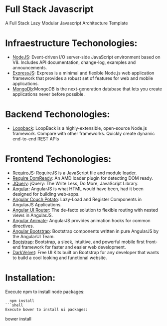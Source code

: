 # Full Stack Javascript

A Full Stack Lazy Modular Javascript Architecture Template

# Infraestructure Techonologies:

- [NodeJS](https://nodejs.org/): Event-driven I/O server-side JavaScript environment based on V8. Includes API documentation, change-log, examples and announcements.
- [ExpressJS](http://expressjs.com): Express is a minimal and flexible Node.js web application framework that provides a robust set of features for web and mobile applications.
- [MongoDb](https://www.mongodb.org/):MongoDB is the next-generation database that lets you create applications never before possible.

# Backend Techonologies:

- [Loopback](https://strongloop.com/): LoopBack is a highly-extensible, open-source Node.js framework. Compare with other frameworks. Quickly create dynamic end-to-end REST APIs

# Frontend Techonologies:

- [RequireJS](http://requirejs.org/): RequireJS is a JavaScript file and module loader.
- [Require DomReady](https://github.com/requirejs/domReady): An AMD loader plugin for detecting DOM ready.
- [JQuery](https://jquery.com): jQuery: The Write Less, Do More, JavaScript Library.
- [Angular](https://angularjs.org): AngularJS is what HTML would have been, had it been designed for building web-apps.
- [Angular Couch Potato](https://github.com/laurelnaiad/angular-couch-potato): Lazy-Load and Register Components in AngularJS Applications.
- [Angular UI Router](https://github.com/angular-ui/ui-router): The de-facto solution to flexible routing with nested views in AngularJS.
- [Angular Animate](https://angularjs.org): AngularJS provides animation hooks for common directives.
- [Angular Bootstrap](https://angular-ui.github.io/bootstrap/): Bootstrap components written in pure AngularJS by the AngularUI Team.
- [Bootstrap](http://getbootstrap.com/): Bootstrap, a sleek, intuitive, and powerful mobile first front-end framework for faster and easier web development.
- [DarkVelvet](http://pixelkit.com/): Free UI Kits built on Bootstrap for any developer that wants to build a cool looking and functional website.

# Installation:

Execute npm to install node packages:
```
  npm install
```shell
Execute bower to install ui packages:
```
  bower install
```
